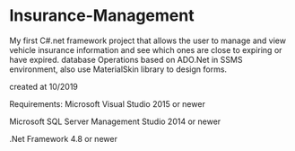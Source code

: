 # Insurance-Management
My first C#.net framework project that allows the user to manage and view vehicle insurance information and see which ones are close to expiring or have expired. database Operations based on ADO.Net in SSMS environment, also use MaterialSkin library to design forms.

created at 10/2019

Requirements:
Microsoft Visual Studio 2015 or newer

Microsoft SQL Server Management Studio 2014 or newer

.Net Framework 4.8 or newer
